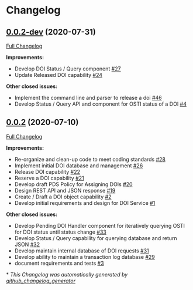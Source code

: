 # Changelog

## [0.0.2-dev](https://github.com/NASA-PDS/pds-doi-service/tree/0.0.2-dev) (2020-07-31)

[Full Changelog](https://github.com/NASA-PDS/pds-doi-service/compare/0.0.2...0.0.2-dev)

**Improvements:**

- Develop DOI Status / Query component [\#27](https://github.com/NASA-PDS/pds-doi-service/issues/27)
- Update Released DOI capability [\#24](https://github.com/NASA-PDS/pds-doi-service/issues/24)

**Other closed issues:**

- Implement the command line and parser to release a doi [\#46](https://github.com/NASA-PDS/pds-doi-service/issues/46)
- Develop Status / Query API and component for OSTI status of a DOI [\#4](https://github.com/NASA-PDS/pds-doi-service/issues/4)

## [0.0.2](https://github.com/NASA-PDS/pds-doi-service/tree/0.0.2) (2020-07-10)

[Full Changelog](https://github.com/NASA-PDS/pds-doi-service/compare/cc08fcdce4414bec5d83e1187998538152391642...0.0.2)

**Improvements:**

- Re-organize and clean-up code to meet coding standards [\#28](https://github.com/NASA-PDS/pds-doi-service/issues/28)
- Implement initial DOI database and management [\#26](https://github.com/NASA-PDS/pds-doi-service/issues/26)
- Release DOI capability [\#22](https://github.com/NASA-PDS/pds-doi-service/issues/22)
- Reserve a DOI capability [\#21](https://github.com/NASA-PDS/pds-doi-service/issues/21)
- Develop draft PDS Policy for Assigning DOIs [\#20](https://github.com/NASA-PDS/pds-doi-service/issues/20)
- Design REST API and JSON response [\#19](https://github.com/NASA-PDS/pds-doi-service/issues/19)
- Create / Draft a DOI object capability [\#2](https://github.com/NASA-PDS/pds-doi-service/issues/2)
- Develop initial requirements and design for DOI Service [\#1](https://github.com/NASA-PDS/pds-doi-service/issues/1)

**Other closed issues:**

- Develop Pending DOI Handler component for iteratively querying OSTI for DOI status until status change [\#33](https://github.com/NASA-PDS/pds-doi-service/issues/33)
- Develop Status / Query capability for querying database and return JSON [\#32](https://github.com/NASA-PDS/pds-doi-service/issues/32)
- Develop maintain internal database of DOI requests [\#31](https://github.com/NASA-PDS/pds-doi-service/issues/31)
- Develop ability to maintain a transaction log database [\#29](https://github.com/NASA-PDS/pds-doi-service/issues/29)
- document requirements and tests [\#3](https://github.com/NASA-PDS/pds-doi-service/issues/3)



\* *This Changelog was automatically generated by [github_changelog_generator](https://github.com/github-changelog-generator/github-changelog-generator)*

